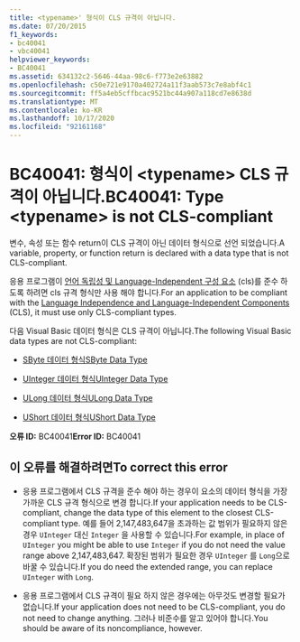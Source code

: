 ```yaml
---
title: <typename>' 형식이 CLS 규격이 아닙니다.
ms.date: 07/20/2015
f1_keywords:
- bc40041
- vbc40041
helpviewer_keywords:
- BC40041
ms.assetid: 634132c2-5646-44aa-98c6-f773e2e63882
ms.openlocfilehash: c50e721e9170a402724a11f3aab573c7e8abf4c1
ms.sourcegitcommit: ff5a4eb5cffbcac9521bc44a907a118cd7e8638d
ms.translationtype: MT
ms.contentlocale: ko-KR
ms.lasthandoff: 10/17/2020
ms.locfileid: "92161168"
---
```

# <a name="bc40041-type-typename-is-not-cls-compliant"></a><span data-ttu-id="a7d7a-102">BC40041: 형식이 \<typename> CLS 규격이 아닙니다.</span><span class="sxs-lookup"><span data-stu-id="a7d7a-102">BC40041: Type \<typename> is not CLS-compliant</span></span>

<span data-ttu-id="a7d7a-103">변수, 속성 또는 함수 return이 CLS 규격이 아닌 데이터 형식으로 선언 되었습니다.</span><span class="sxs-lookup"><span data-stu-id="a7d7a-103">A variable, property, or function return is declared with a data type that is not CLS-compliant.</span></span>

 <span data-ttu-id="a7d7a-104">응용 프로그램이 [언어 독립성 및 Language-Independent 구성 요소](../../../standard/language-independence-and-language-independent-components.md) (cls)를 준수 하도록 하려면 cls 규격 형식만 사용 해야 합니다.</span><span class="sxs-lookup"><span data-stu-id="a7d7a-104">For an application to be compliant with the [Language Independence and Language-Independent Components](../../../standard/language-independence-and-language-independent-components.md) (CLS), it must use only CLS-compliant types.</span></span>

 <span data-ttu-id="a7d7a-105">다음 Visual Basic 데이터 형식은 CLS 규격이 아닙니다.</span><span class="sxs-lookup"><span data-stu-id="a7d7a-105">The following Visual Basic data types are not CLS-compliant:</span></span>

- [<span data-ttu-id="a7d7a-106">SByte 데이터 형식</span><span class="sxs-lookup"><span data-stu-id="a7d7a-106">SByte Data Type</span></span>](../data-types/sbyte-data-type.md)

- [<span data-ttu-id="a7d7a-107">UInteger 데이터 형식</span><span class="sxs-lookup"><span data-stu-id="a7d7a-107">UInteger Data Type</span></span>](../data-types/uinteger-data-type.md)

- [<span data-ttu-id="a7d7a-108">ULong 데이터 형식</span><span class="sxs-lookup"><span data-stu-id="a7d7a-108">ULong Data Type</span></span>](../data-types/ulong-data-type.md)

- [<span data-ttu-id="a7d7a-109">UShort 데이터 형식</span><span class="sxs-lookup"><span data-stu-id="a7d7a-109">UShort Data Type</span></span>](../data-types/ushort-data-type.md)

 <span data-ttu-id="a7d7a-110">**오류 ID:** BC40041</span><span class="sxs-lookup"><span data-stu-id="a7d7a-110">**Error ID:** BC40041</span></span>

## <a name="to-correct-this-error"></a><span data-ttu-id="a7d7a-111">이 오류를 해결하려면</span><span class="sxs-lookup"><span data-stu-id="a7d7a-111">To correct this error</span></span>

- <span data-ttu-id="a7d7a-112">응용 프로그램에서 CLS 규격을 준수 해야 하는 경우이 요소의 데이터 형식을 가장 가까운 CLS 규격 형식으로 변경 합니다.</span><span class="sxs-lookup"><span data-stu-id="a7d7a-112">If your application needs to be CLS-compliant, change the data type of this element to the closest CLS-compliant type.</span></span> <span data-ttu-id="a7d7a-113">예를 들어 2,147,483,647을 초과하는 값 범위가 필요하지 않은 경우 `UInteger` 대신 `Integer` 을 사용할 수 있습니다.</span><span class="sxs-lookup"><span data-stu-id="a7d7a-113">For example, in place of `UInteger` you might be able to use `Integer` if you do not need the value range above 2,147,483,647.</span></span> <span data-ttu-id="a7d7a-114">확장된 범위가 필요한 경우 `UInteger` 를 `Long`으로 바꿀 수 있습니다.</span><span class="sxs-lookup"><span data-stu-id="a7d7a-114">If you do need the extended range, you can replace `UInteger` with `Long`.</span></span>

- <span data-ttu-id="a7d7a-115">응용 프로그램에서 CLS 규격이 필요 하지 않은 경우에는 아무것도 변경할 필요가 없습니다.</span><span class="sxs-lookup"><span data-stu-id="a7d7a-115">If your application does not need to be CLS-compliant, you do not need to change anything.</span></span> <span data-ttu-id="a7d7a-116">그러나 비준수를 알고 있어야 합니다.</span><span class="sxs-lookup"><span data-stu-id="a7d7a-116">You should be aware of its noncompliance, however.</span></span>
